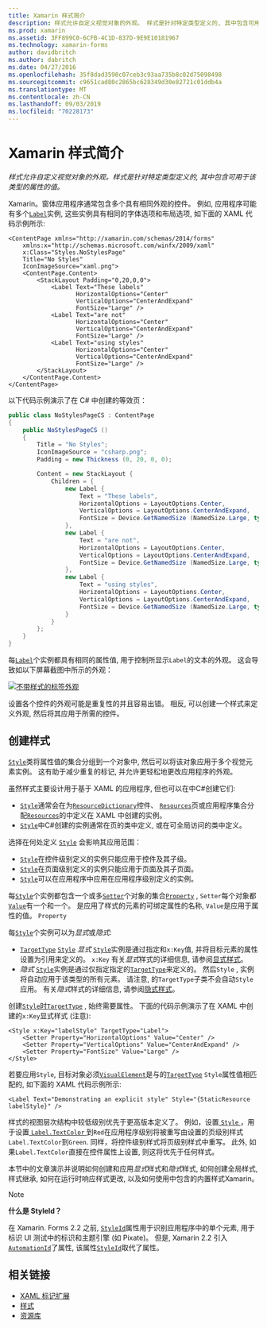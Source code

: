 ```yaml
---
title: Xamarin 样式简介
description: 样式允许自定义视觉对象的外观。 样式是针对特定类型定义的, 其中包含可用于该类型的属性的值。
ms.prod: xamarin
ms.assetid: 3FF899C0-6CFB-4C1D-837D-9E9E10181967
ms.technology: xamarin-forms
author: davidbritch
ms.author: dabritch
ms.date: 04/27/2016
ms.openlocfilehash: 35f8dad3590c07ceb3c93aa735b8c02d75098498
ms.sourcegitcommit: c9651cad80c2865bc628349d30e82721c01ddb4a
ms.translationtype: MT
ms.contentlocale: zh-CN
ms.lasthandoff: 09/03/2019
ms.locfileid: "70228173"
---
```

# <a name="introduction-to-xamarinforms-styles"></a>Xamarin 样式简介

_样式允许自定义视觉对象的外观。样式是针对特定类型定义的, 其中包含可用于该类型的属性的值。_

Xamarin。窗体应用程序通常包含多个具有相同外观的控件。 例如, 应用程序可能有多个[`Label`](xref:Xamarin.Forms.Label)实例, 这些实例具有相同的字体选项和布局选项, 如下面的 XAML 代码示例所示:

```xaml
<ContentPage xmlns="http://xamarin.com/schemas/2014/forms"
    xmlns:x="http://schemas.microsoft.com/winfx/2009/xaml"
    x:Class="Styles.NoStylesPage"
    Title="No Styles"
    IconImageSource="xaml.png">
    <ContentPage.Content>
        <StackLayout Padding="0,20,0,0">
            <Label Text="These labels"
                   HorizontalOptions="Center"
                   VerticalOptions="CenterAndExpand"
                   FontSize="Large" />
            <Label Text="are not"
                   HorizontalOptions="Center"
                   VerticalOptions="CenterAndExpand"
                   FontSize="Large" />
            <Label Text="using styles"
                   HorizontalOptions="Center"
                   VerticalOptions="CenterAndExpand"
                   FontSize="Large" />
        </StackLayout>
    </ContentPage.Content>
</ContentPage>
```

以下代码示例演示了在 C# 中创建的等效页：

```csharp
public class NoStylesPageCS : ContentPage
{
    public NoStylesPageCS ()
    {
        Title = "No Styles";
        IconImageSource = "csharp.png";
        Padding = new Thickness (0, 20, 0, 0);

        Content = new StackLayout {
            Children = {
                new Label {
                    Text = "These labels",
                    HorizontalOptions = LayoutOptions.Center,
                    VerticalOptions = LayoutOptions.CenterAndExpand,
                    FontSize = Device.GetNamedSize (NamedSize.Large, typeof(Label))
                },
                new Label {
                    Text = "are not",
                    HorizontalOptions = LayoutOptions.Center,
                    VerticalOptions = LayoutOptions.CenterAndExpand,
                    FontSize = Device.GetNamedSize (NamedSize.Large, typeof(Label))
                },
                new Label {
                    Text = "using styles",
                    HorizontalOptions = LayoutOptions.Center,
                    VerticalOptions = LayoutOptions.CenterAndExpand,
                    FontSize = Device.GetNamedSize (NamedSize.Large, typeof(Label))
                }
            }
        };
    }
}
```

每[`Label`](xref:Xamarin.Forms.Label)个实例都具有相同的属性值, 用于控制所显示`Label`的文本的外观。 这会导致如以下屏幕截图中所示的外观：

[![不带样式的标签外观](introduction-images/no-styles.png)](introduction-images/no-styles-large.png#lightbox)

设置各个控件的外观可能是重复性的并且容易出错。 相反, 可以创建一个样式来定义外观, 然后将其应用于所需的控件。

## <a name="create-a-style"></a>创建样式

[`Style`](xref:Xamarin.Forms.Style)类将属性值的集合分组到一个对象中, 然后可以将该对象应用于多个视觉元素实例。 这有助于减少重复的标记, 并允许更轻松地更改应用程序的外观。

虽然样式主要设计用于基于 XAML 的应用程序, 但也可以在中C#创建它们:

- [`Style`](xref:Xamarin.Forms.Style)通常会在为[`ResourceDictionary`](xref:Xamarin.Forms.ResourceDictionary)控件、 [`Resources`](xref:Xamarin.Forms.Application.Resources)页或应用程序集合分配[`Resources`](xref:Xamarin.Forms.VisualElement.Resources)的中定义在 XAML 中创建的实例。
- [`Style`](xref:Xamarin.Forms.Style)中C#创建的实例通常在页的类中定义, 或在可全局访问的类中定义。

选择在何处定义 [`Style`](xref:Xamarin.Forms.Style) 会影响其应用范围：

- [`Style`](xref:Xamarin.Forms.Style)在控件级别定义的实例只能应用于控件及其子级。
- [`Style`](xref:Xamarin.Forms.Style)在页面级别定义的实例只能应用于页面及其子页面。
- [`Style`](xref:Xamarin.Forms.Style)可以在应用程序中应用在应用程序级别定义的实例。

每[`Style`](xref:Xamarin.Forms.Style)个实例都包含一个或多[`Setter`](xref:Xamarin.Forms.Setter)个对象的集合[`Property`](xref:Xamarin.Forms.Setter.Property) , `Setter`每个对象都[`Value`](xref:Xamarin.Forms.Setter.Value)有一个和一个。 是应用了样式的元素的可绑定属性的名称, `Value`是应用于属性的值。 `Property`

每[`Style`](xref:Xamarin.Forms.Style)个实例可以为*显式*或*隐式*:

- [`TargetType`](xref:Xamarin.Forms.Style.TargetType) [`Style`](xref:Xamarin.Forms.NavigableElement.Style) *显式* [`Style`](xref:Xamarin.Forms.Style)实例是通过指定和`x:Key`值, 并将目标元素的属性设置为引用来定义的。 `x:Key` 有关*显式*样式的详细信息, 请参阅[显式样式](~/xamarin-forms/user-interface/styles/explicit.md)。
- *隐式* [`Style`](xref:Xamarin.Forms.Style)实例是通过仅指定指定的[`TargetType`](xref:Xamarin.Forms.Style.TargetType)来定义的。 然后`Style` , 实例将自动应用于该类型的所有元素。 请注意, 的`TargetType`子类不会自动`Style`应用。 有关*隐式*样式的详细信息, 请参阅[隐式样式](~/xamarin-forms/user-interface/styles/implicit.md)。

创建[`Style`](xref:Xamarin.Forms.Style)[时`TargetType`](xref:Xamarin.Forms.Style.TargetType) , 始终需要属性。 下面的代码示例演示了在 XAML 中创建的`x:Key`显式样式 (注意):

```xaml
<Style x:Key="labelStyle" TargetType="Label">
    <Setter Property="HorizontalOptions" Value="Center" />
    <Setter Property="VerticalOptions" Value="CenterAndExpand" />
    <Setter Property="FontSize" Value="Large" />
</Style>
```

若要应用`Style`, 目标对象必须[`VisualElement`](xref:Xamarin.Forms.VisualElement)是与的[`TargetType`](xref:Xamarin.Forms.Style.TargetType) `Style`属性值相匹配的, 如下面的 XAML 代码示例所示:

```xaml
<Label Text="Demonstrating an explicit style" Style="{StaticResource labelStyle}" />
```

样式的视图层次结构中较低级别优先于更高版本定义了。 例如，设置[ `Style` ](xref:Xamarin.Forms.Style) ，用于设置[ `Label.TextColor` ](xref:Xamarin.Forms.Label.TextColor)到`Red`在应用程序级别将被重写由设置的页级别样式`Label.TextColor`到`Green`. 同样，将控件级别样式将页级别样式中重写。 此外, 如果`Label.TextColor`直接在控件属性上设置, 则这将优先于任何样式。

本节中的文章演示并说明如何创建和应用*显式*样式和*隐式*样式, 如何创建全局样式, 样式继承, 如何在运行时响应样式更改, 以及如何使用中包含的内置样式Xamarin。

> [!NOTE]
> **什么是 StyleId？**
>
> 在 Xamarin. Forms 2.2 之前, [`StyleId`](xref:Xamarin.Forms.Element.StyleId)属性用于识别应用程序中的单个元素, 用于标识 UI 测试中的标识和主题引擎 (如 Pixate)。 但是, Xamarin 2.2 引入[`AutomationId`](xref:Xamarin.Forms.Element.AutomationId)了属性, 该属性[`StyleId`](xref:Xamarin.Forms.Element.StyleId)取代了属性。

## <a name="related-links"></a>相关链接

- [XAML 标记扩展](~/xamarin-forms/xaml/xaml-basics/xaml-markup-extensions.md)
- [样式](xref:Xamarin.Forms.Style)
- [资源库](xref:Xamarin.Forms.Setter)
